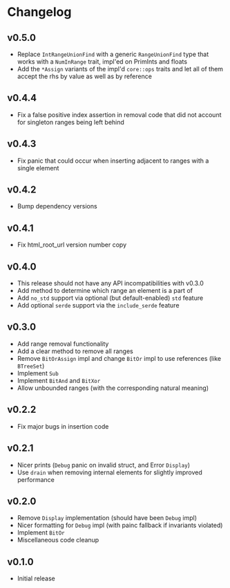 # Changelog

## v0.5.0
- Replace `IntRangeUnionFind` with a generic `RangeUnionFind` type that works with a `NumInRange` trait, impl'ed on PrimInts and floats
- Add the `*Assign` variants of the impl'd `core::ops` traits and let all of them accept the rhs by value as well as by reference

## v0.4.4
- Fix a false positive index assertion in removal code that did not account for singleton ranges being left behind

## v0.4.3
- Fix panic that could occur when inserting adjacent to ranges with a single element

## v0.4.2
- Bump dependency versions

## v0.4.1
- Fix html\_root\_url version number copy

## v0.4.0
- This release should not have any API incompatibilities with v0.3.0
- Add method to determine which range an element is a part of
- Add `no_std` support via optional (but default-enabled) `std` feature
- Add optional `serde` support via the `include_serde` feature

## v0.3.0
- Add range removal functionality
- Add a clear method to remove all ranges
- Remove `BitOrAssign` impl and change `BitOr` impl to use references (like `BTreeSet`)
- Implement `Sub`
- Implement `BitAnd` and `BitXor`
- Allow unbounded ranges (with the corresponding natural meaning)

## v0.2.2
- Fix major bugs in insertion code

## v0.2.1
- Nicer prints (`Debug` panic on invalid struct, and Error `Display`)
- Use `drain` when removing internal elements for slightly improved performance

## v0.2.0
- Remove `Display` implementation (should have been `Debug` impl)
- Nicer formatting for `Debug` impl (with painc fallback if invariants violated)
- Implement `BitOr`
- Miscellaneous code cleanup

## v0.1.0
- Initial release
